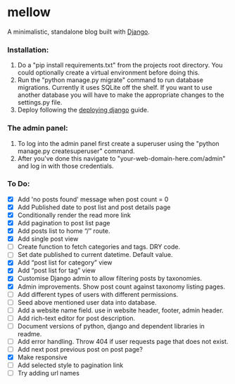 # mellow
A minimalistic, standalone blog built with [Django](https://www.djangoproject.com/).


### Installation:
1. Do a "pip install requirements.txt" from the projects root directory. You could optionally create a virtual environment before doing this.
2. Run the "python manage.py migrate" command to run database migrations. Currently it uses SQLite off the shelf. If you want to use another database you will have to make the appropriate changes to the settings.py file.
3. Deploy following the [deploying django](https://docs.djangoproject.com/en/2.0/howto/deployment/) guide.


### The admin panel:
1. To log into the admin panel first create a superuser using the "python manage.py createsuperuser" command.
2. After you've done this navigate to "your-web-domain-here.com/admin" and log in with those credentials.

### To Do:

- [x] Add 'no posts found' message when post count = 0
- [x] Add Published date to post list and post details page
- [x] Conditionally render the read more link
- [x] Add pagination to post list page
- [x] Add posts list to home “/” route.
- [x] Add single post view
- [ ] Create function to fetch categories and tags. DRY code.
- [ ] Set date published to current datetime. Default value.
- [x] Add “post list for category” view
- [x] Add “post list for tag” view
- [x] Customise Django admin to allow filtering posts by taxonomies.
- [x] Admin improvements. Show post count against taxonomy listing pages.
- [ ] Add different types of users with different permissions.
- [ ] Seed above mentioned user data into database.
- [ ] Add a website name field. use in website header, footer, admin header.
- [ ] Add rich-text editor for post description.
- [ ] Document versions of python, django and dependent libraries in readme.
- [ ] Add error handling. Throw 404 if user requests page that does not exist.
- [ ] Add next post previous post on post page?
- [x] Make responsive
- [ ] Add selected style to pagination link
- [ ] Try adding url names
